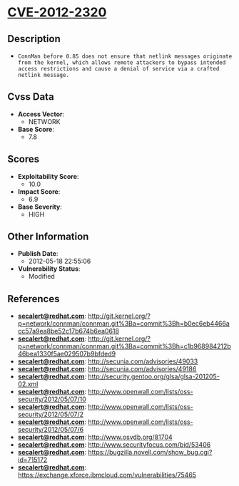 
# [CVE-2012-2320](https://cve.mitre.org/cgi-bin/cvename.cgi?name=CVE-2012-2320)

## Description

- `ConnMan before 0.85 does not ensure that netlink messages originate from the kernel, which allows remote attackers to bypass intended access restrictions and cause a denial of service via a crafted netlink message.`

## Cvss Data

- **Access Vector**:
  - NETWORK
- **Base Score**:
  - 7.8

## Scores

- **Exploitability Score**:
  - 10.0
- **Impact Score**:
  - 6.9
- **Base Severity**:
  - HIGH

## Other Information

- **Publish Date**:
  - 2012-05-18 22:55:06
- **Vulnerability Status**:
  - Modified

## References

- **secalert@redhat.com**: http://git.kernel.org/?p=network/connman/connman.git%3Ba=commit%3Bh=b0ec6eb4466acc57a9ea8be52c17b674b6ea0618
- **secalert@redhat.com**: http://git.kernel.org/?p=network/connman/connman.git%3Ba=commit%3Bh=c1b968984212b46bea1330f5ae029507b9bfded9
- **secalert@redhat.com**: http://secunia.com/advisories/49033
- **secalert@redhat.com**: http://secunia.com/advisories/49186
- **secalert@redhat.com**: http://security.gentoo.org/glsa/glsa-201205-02.xml
- **secalert@redhat.com**: http://www.openwall.com/lists/oss-security/2012/05/07/10
- **secalert@redhat.com**: http://www.openwall.com/lists/oss-security/2012/05/07/2
- **secalert@redhat.com**: http://www.openwall.com/lists/oss-security/2012/05/07/6
- **secalert@redhat.com**: http://www.osvdb.org/81704
- **secalert@redhat.com**: http://www.securityfocus.com/bid/53406
- **secalert@redhat.com**: https://bugzilla.novell.com/show_bug.cgi?id=715172
- **secalert@redhat.com**: https://exchange.xforce.ibmcloud.com/vulnerabilities/75465
